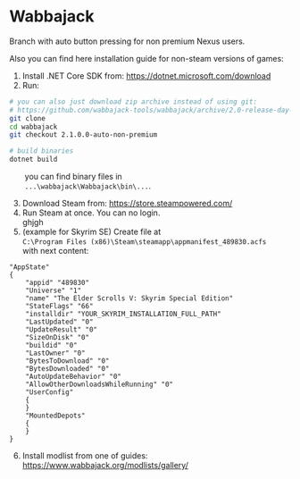 Wabbajack
===
  
Branch with auto button pressing for non premium Nexus users.  

Also you can find here installation guide for non-steam versions of games:  
1. Install .NET Core SDK from: https://dotnet.microsoft.com/download  
2. Run:  
```bash
# you can also just download zip archive instead of using git:
# https://github.com/wabbajack-tools/wabbajack/archive/2.0-release-day-bug-fixes.zip
git clone
cd wabbajack
git checkout 2.1.0.0-auto-non-premium

# build binaries
dotnet build
```

&nbsp;&nbsp;&nbsp;&nbsp;&nbsp;&nbsp;&nbsp;you can find binary files in  
&nbsp;&nbsp;&nbsp;&nbsp;&nbsp;&nbsp;&nbsp;`...\wabbajack\Wabbajack\bin\...`.  

3. Download Steam from: https://store.steampowered.com/  
4. Run Steam at once. You can no login.  
ghjgh
5. (example for Skyrim SE) Create file at  
`C:\Program Files (x86)\Steam\steamapp\appmanifest_489830.acfs`  
with next content:  
```
"AppState"
{
	"appid" "489830"
	"Universe" "1"
	"name" "The Elder Scrolls V: Skyrim Special Edition"
	"StateFlags" "66"
	"installdir" "YOUR_SKYRIM_INSTALLATION_FULL_PATH"
	"LastUpdated" "0"
	"UpdateResult" "0"
	"SizeOnDisk" "0"
	"buildid" "0"
	"LastOwner" "0"
	"BytesToDownload" "0"
	"BytesDownloaded" "0"
	"AutoUpdateBehavior" "0"
	"AllowOtherDownloadsWhileRunning" "0"
	"UserConfig"
	{
	}
	"MountedDepots"
	{
	}
}
```
6. Install modlist from one of guides: https://www.wabbajack.org/modlists/gallery/  
